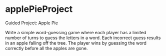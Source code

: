 # applePieProject

Guided Project: Apple Pie

Write a simple word-guessing game where each player has a limited number of turns to guess the letters in a word. Each incorrect guess results in an apple falling off the tree. The player wins by guessing the word correctly before all the apples are gone.
